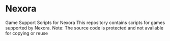 # Nexora
Game Support Scripts for Nexora This repository contains scripts for games supported by Nexora. Note: The source code is protected and not available for copying or reuse
